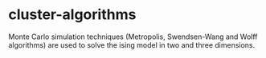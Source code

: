 # cluster-algorithms

Monte Carlo simulation techniques (Metropolis, Swendsen-Wang and Wolff algorithms) are used to solve the ising model in two and three dimensions. 

